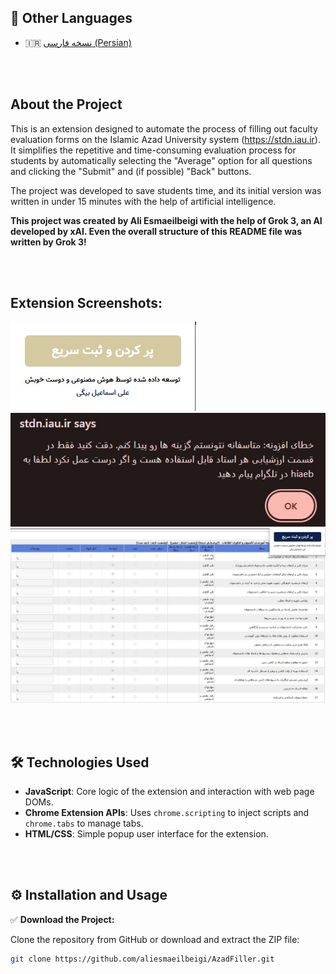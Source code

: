 ## 📄 Other Languages
- 🇮🇷 [نسخه فارسی (Persian)](README-fa.md)

<br><br>

## About the Project

This is an extension designed to automate the process of filling out faculty evaluation forms on the Islamic Azad University system (https://stdn.iau.ir). It simplifies the repetitive and time-consuming evaluation process for students by automatically selecting the "Average" option for all questions and clicking the "Submit" and (if possible) "Back" buttons.

The project was developed to save students time, and its initial version was written in under 15 minutes with the help of artificial intelligence.

**This project was created by Ali Esmaeilbeigi with the help of Grok 3, an AI developed by xAI. Even the overall structure of this README file was written by Grok 3!**

<br><br>

## Extension Screenshots:

![Screenshot 1](https://github.com/aliesmaeilbeigi/AzadFiller/blob/main/Screenshots/0.jpg)  
![Screenshot 2](https://github.com/aliesmaeilbeigi/AzadFiller/blob/main/Screenshots/2.jpg)  
![Screenshot 3](https://github.com/aliesmaeilbeigi/AzadFiller/blob/main/Screenshots/1.jpg)

<br><br>

## 🛠 Technologies Used

- **JavaScript**: Core logic of the extension and interaction with web page DOMs.
- **Chrome Extension APIs**: Uses `chrome.scripting` to inject scripts and `chrome.tabs` to manage tabs.
- **HTML/CSS**: Simple popup user interface for the extension.

<br><br>

## ⚙️ Installation and Usage

✅ **Download the Project:**

Clone the repository from GitHub or download and extract the ZIP file:

```bash
git clone https://github.com/aliesmaeilbeigi/AzadFiller.git
